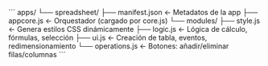 ´´´
apps/
└── spreadsheet/
    ├── manifest.json           ← Metadatos de la app
    ├── appcore.js              ← Orquestador (cargado por core.js)
    └── modules/
        ├── style.js            ← Genera estilos CSS dinámicamente
        ├── logic.js            ← Lógica de cálculo, fórmulas, selección
        ├── ui.js               ← Creación de tabla, eventos, redimensionamiento
        └── operations.js       ← Botones: añadir/eliminar filas/columnas
´´´
